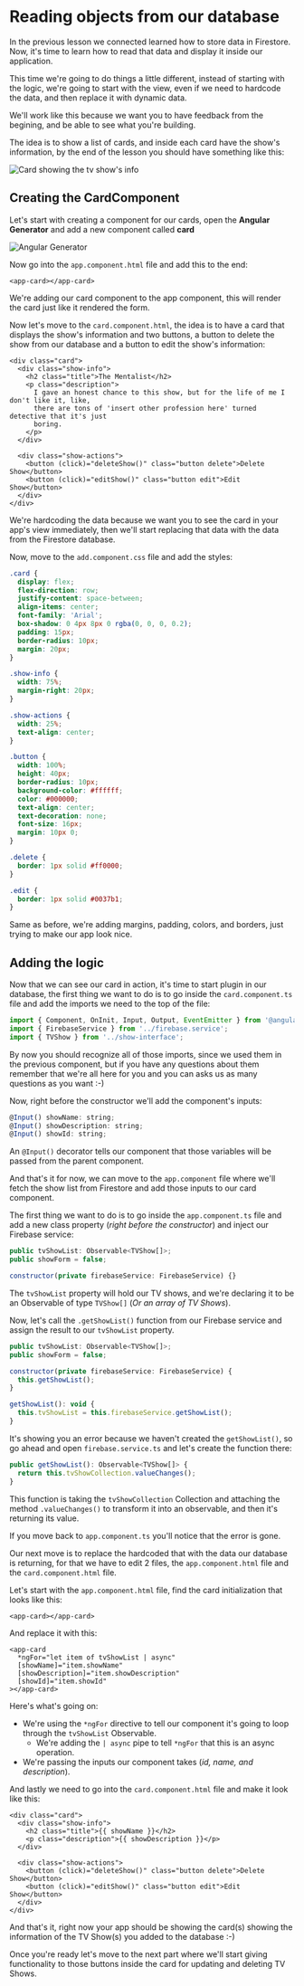 # Reading objects from our database

In the previous lesson we connected learned how to store data in Firestore. Now, it's time to learn how to read that data and display it inside our application.

This time we're going to do things a little different, instead of starting with the logic, we're going to start with the view, even if we need to hardcode the data, and then replace it with dynamic data.

We'll work like this because we want you to have feedback from the begining, and be able to see what you're building.

The idea is to show a list of cards, and inside each card have the show's information, by the end of the lesson you should have something like this:

![Card showing the tv show's info](.gitbook/assets/first-card.png)

## Creating the CardComponent

Let's start with creating a component for our cards, open the **Angular Generator** and add a new component called **card**

![Angular Generator](.gitbook/assets/add-component.png)

Now go into the `app.component.html` file and add this to the end:

```markup
<app-card></app-card>
```

We're adding our card component to the app component, this will render the card just like it rendered the form.

Now let's move to the `card.component.html`, the idea is to have a card that displays the show's information and two buttons, a button to delete the show from our database and a button to edit the show's information:

```markup
<div class="card">
  <div class="show-info">
    <h2 class="title">The Mentalist</h2>
    <p class="description">
      I gave an honest chance to this show, but for the life of me I don't like it, like,
      there are tons of 'insert other profession here' turned detective that it's just
      boring.
    </p>
  </div>

  <div class="show-actions">
    <button (click)="deleteShow()" class="button delete">Delete Show</button>
    <button (click)="editShow()" class="button edit">Edit Show</button>
  </div>
</div>
```

We're hardcoding the data because we want you to see the card in your app's view immediately, then we'll start replacing that data with the data from the Firestore database.

Now, move to the `add.component.css` file and add the styles:

```css
.card {
  display: flex;
  flex-direction: row;
  justify-content: space-between;
  align-items: center;
  font-family: 'Arial';
  box-shadow: 0 4px 8px 0 rgba(0, 0, 0, 0.2);
  padding: 15px;
  border-radius: 10px;
  margin: 20px;
}

.show-info {
  width: 75%;
  margin-right: 20px;
}

.show-actions {
  width: 25%;
  text-align: center;
}

.button {
  width: 100%;
  height: 40px;
  border-radius: 10px;
  background-color: #ffffff;
  color: #000000;
  text-align: center;
  text-decoration: none;
  font-size: 16px;
  margin: 10px 0;
}

.delete {
  border: 1px solid #ff0000;
}

.edit {
  border: 1px solid #0037b1;
}
```

Same as before, we're adding margins, padding, colors, and borders, just trying to make our app look nice.

## Adding the logic

Now that we can see our card in action, it's time to start plugin in our database, the first thing we want to do is to go inside the `card.component.ts` file and add the imports we need to the top of the file:

```javascript
import { Component, OnInit, Input, Output, EventEmitter } from '@angular/core';
import { FirebaseService } from '../firebase.service';
import { TVShow } from '../show-interface';
```

By now you should recognize all of those imports, since we used them in the previous component, but if you have any questions about them remember that we're all here for you and you can asks us as many questions as you want :-\)

Now, right before the constructor we'll add the component's inputs:

```javascript
@Input() showName: string;
@Input() showDescription: string;
@Input() showId: string;
```

An `@Input()` decorator tells our component that those variables will be passed from the parent component.

And that's it for now, we can move to the `app.component` file where we'll fetch the show list from Firestore and add those inputs to our card component.

The first thing we want to do is to go inside the `app.component.ts` file and add a new class property \(_right before the constructor_\) and inject our Firebase service:

```javascript
public tvShowList: Observable<TVShow[]>;
public showForm = false;

constructor(private firebaseService: FirebaseService) {}
```

The `tvShowList` property will hold our TV shows, and we're declaring it to be an Observable of type `TVShow[]` \(_Or an array of TV Shows_\).

Now, let's call the `.getShowList()` function from our Firebase service and assign the result to our `tvShowList` property.

```javascript
public tvShowList: Observable<TVShow[]>;
public showForm = false;

constructor(private firebaseService: FirebaseService) {
  this.getShowList();
}

getShowList(): void {
  this.tvShowList = this.firebaseService.getShowList();
}
```

It's showing you an error because we haven't created the `getShowList()`, so go ahead and open `firebase.service.ts` and let's create the function there:

```javascript
public getShowList(): Observable<TVShow[]> {
  return this.tvShowCollection.valueChanges();
}
```

This function is taking the `tvShowCollection` Collection and attaching the method `.valueChanges()` to transform it into an observable, and then it's returning its value.

If you move back to `app.component.ts` you'll notice that the error is gone.

Our next move is to replace the hardcoded that with the data our database is returning, for that we have to edit 2 files, the `app.component.html` file and the `card.component.html` file.

Let's start with the `app.component.html` file, find the card initialization that looks like this:

```markup
<app-card></app-card>
```

And replace it with this:

```markup
<app-card
  *ngFor="let item of tvShowList | async"
  [showName]="item.showName"
  [showDescription]="item.showDescription"
  [showId]="item.showId"
></app-card>
```

Here's what's going on:

- We're using the `*ngFor` directive to tell our component it's going to loop through the `tvShowList` Observable.
  - We're adding the `| async` pipe to tell `*ngFor` that this is an async operation.
- We're passing the inputs our component takes \(_id, name, and description_\).

And lastly we need to go into the `card.component.html` file and make it look like this:

```markup
<div class="card">
  <div class="show-info">
    <h2 class="title">{{ showName }}</h2>
    <p class="description">{{ showDescription }}</p>
  </div>

  <div class="show-actions">
    <button (click)="deleteShow()" class="button delete">Delete Show</button>
    <button (click)="editShow()" class="button edit">Edit Show</button>
  </div>
</div>
```

And that's it, right now your app should be showing the card(s) showing the information of the TV Show(s) you added to the database :-)

Once you're ready let's move to the next part where we'll start giving functionality to those buttons inside the card for updating and deleting TV Shows.
